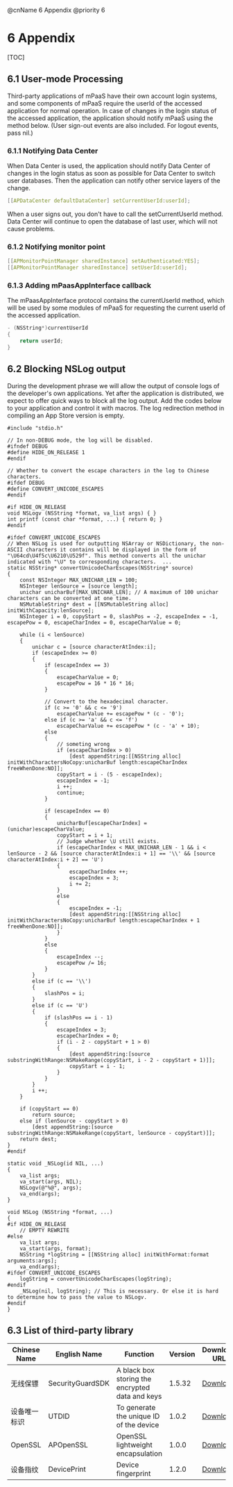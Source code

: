 @cnName 6 Appendix
@priority 6

# 6 Appendix

[TOC]

## 6.1 User-mode Processing

Third-party applications of mPaaS have their own account login systems, and some components of mPaaS require the userId of the accessed application for normal operation.  In case of changes in the login status of the accessed application, the application should notify mPaaS using the method below.  (User sign-out events are also included. For logout events, pass nil.) 

### 6.1.1 Notifying Data Center
When Data Center is used, the application should notify Data Center of changes in the login status as soon as possible for Data Center to switch user databases. Then the application can notify other service layers of the change. 
```C
[[APDataCenter defaultDataCenter] setCurrentUserId:userId];
```
When a user signs out, you don't have to call the setCurrentUserId method. Data Center will continue to open the database of last user, which will not cause problems. 

### 6.1.2 Notifying monitor point
```C
[[APMonitorPointManager sharedInstance] setAuthenticated:YES];
[[APMonitorPointManager sharedInstance] setUserId:userId];
```

### 6.1.3 Adding mPaasAppInterface callback
The mPaasAppInterface protocol contains the currentUserId method, which will be used by some modules of mPaaS for requesting the current userId of the accessed application. 
```C
- (NSString*)currentUserId
{
	return userId;
}
```

## 6.2 Blocking NSLog output

During the development phrase we will allow the output of console logs of the developer's own applications. Yet after the application is distributed, we expect to offer quick ways to block all the log output.  Add the codes below to your application and control it with macros. The log redirection method in compiling an App Store version is empty.  

```
#include "stdio.h"

// In non-DEBUG mode, the log will be disabled. 
#ifndef DEBUG
#define HIDE_ON_RELEASE 1
#endif

// Whether to convert the escape characters in the log to Chinese characters. 
#ifdef DEBUG
#define CONVERT_UNICODE_ESCAPES
#endif

#if HIDE_ON_RELEASE
void NSLogv (NSString *format, va_list args) { }
int printf (const char *format, ...) { return 0; }
#endif

#ifdef CONVERT_UNICODE_ESCAPES
// When NSLog is used for outputting NSArray or NSDictionary, the non-ASCII characters it contains will be displayed in the form of "\U64cd\U4f5c\U6210\U529f". This method converts all the unichar indicated with "\U" to corresponding characters.  ...
static NSString* convertUnicodeCharEscapes(NSString* source)
{
    const NSInteger MAX_UNICHAR_LEN = 100;
    NSInteger lenSource = [source length];
    unichar unicharBuf[MAX_UNICHAR_LEN]; // A maximum of 100 unichar characters can be converted at one time. 
    NSMutableString* dest = [[NSMutableString alloc] initWithCapacity:lenSource];
    NSInteger i = 0, copyStart = 0, slashPos = -2, escapeIndex = -1, escapePow = 0, escapeCharIndex = 0, escapeCharValue = 0;
    
    while (i < lenSource)
    {
        unichar c = [source characterAtIndex:i];
        if (escapeIndex >= 0)
        {
            if (escapeIndex == 3)
            {
                escapeCharValue = 0;
                escapePow = 16 * 16 * 16;
            }
            
            // Convert to the hexadecimal character. 
            if (c >= '0' && c <= '9')
                escapeCharValue += escapePow * (c - '0');
            else if (c >= 'a' && c <= 'f')
                escapeCharValue += escapePow * (c - 'a' + 10);
            else
            {
                // someting wrong
                if (escapeCharIndex > 0)
                    [dest appendString:[[NSString alloc] initWithCharactersNoCopy:unicharBuf length:escapeCharIndex freeWhenDone:NO]];
                copyStart = i - (5 - escapeIndex);
                escapeIndex = -1;
                i ++;
                continue;
            }
            
            if (escapeIndex == 0)
            {
                unicharBuf[escapeCharIndex] = (unichar)escapeCharValue;
                copyStart = i + 1;
                // Judge whether \U still exists. 
                if (escapeCharIndex < MAX_UNICHAR_LEN - 1 && i < lenSource - 2 && [source characterAtIndex:i + 1] == '\\' && [source characterAtIndex:i + 2] == 'U')
                {
                    escapeCharIndex ++;
                    escapeIndex = 3;
                    i += 2;
                }
                else
                {
                    escapeIndex = -1;
                    [dest appendString:[[NSString alloc] initWithCharactersNoCopy:unicharBuf length:escapeCharIndex + 1 freeWhenDone:NO]];
                }
            }
            else
            {
                escapeIndex --;
                escapePow /= 16;
            }
        }
        else if (c == '\\')
        {
            slashPos = i;
        }
        else if (c == 'U')
        {
            if (slashPos == i - 1)
            {
                escapeIndex = 3;
                escapeCharIndex = 0;
                if (i - 2 - copyStart + 1 > 0)
                {
                    [dest appendString:[source substringWithRange:NSMakeRange(copyStart, i - 2 - copyStart + 1)]];
                    copyStart = i - 1;
                }
            }
        }
        i ++;
    }
    
    if (copyStart == 0)
        return source;
    else if (lenSource - copyStart > 0)
        [dest appendString:[source substringWithRange:NSMakeRange(copyStart, lenSource - copyStart)]];
    return dest;
}
#endif

static void _NSLog(id NIL, ...)
{
    va_list args;
    va_start(args, NIL);
    NSLogv(@"%@", args);
    va_end(args);
}

void NSLog (NSString *format, ...)
{
#if HIDE_ON_RELEASE
    // EMPTY REWRITE
#else
    va_list args;
    va_start(args, format);
    NSString *logString = [[NSString alloc] initWithFormat:format arguments:args];
    va_end(args);
#ifdef CONVERT_UNICODE_ESCAPES
    logString = convertUnicodeCharEscapes(logString);
#endif
    _NSLog(nil, logString); // This is necessary. Or else it is hard to determine how to pass the value to NSLogv. 
#endif
}
```


## 6.3 List of third-party library

| Chinese Name |English Name|Function|Version|Download URL|
|-|-|-|-|-|
|无线保镖| SecurityGuardSDK |A black box storing the encrypted data and keys| 1.5.32 |[Download](https://t.alipayobjects.com/L1/92/1333/1438831597529.tar.gz)|
|设备唯一标识| UTDID |To generate the unique ID of the device| 1.0.2 |[Download](https://t.alipayobjects.com/L1/92/1062/1438831737134.zip)|
| OpenSSL | APOpenSSL | OpenSSL lightweight encapsulation| 1.0.0 |[Download](https://t.alipayobjects.com/L1/92/1066/1438831924914.zip)|
|设备指纹| DevicePrint |Device fingerprint| 1.2.0 |[Download](https://t.alipayobjects.com/L1/92/1064/1438832508166.zip)|

